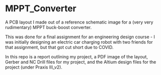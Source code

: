 # MPPT_Converter
A PCB layout I made out of a reference schematic image for a (very very rudimentary) MPPT buck-boost converter.

This was done for a final assignment for an engineering design course - I was initially designing an electric car charging robot with two friends for that assignment, but that got cut short due to COVID.

In this repo is a report outlining my project, a PDF image of the layout, Gerber and NC Drill files for my project, and the Altium design files for the project (under Praxis III_v2).
